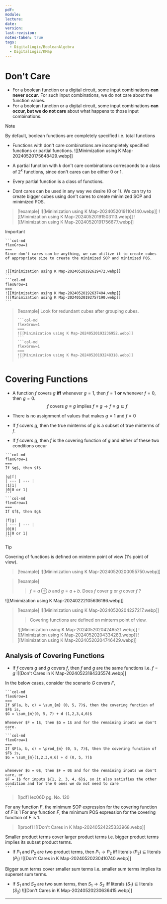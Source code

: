 ```yaml
---
pdf: 
module: 
lecture: 
date: 
version: 
last-revision: 
notes-taken: true
tags:
  - DigitalLogic/BooleanAlgebra
  - DigitalLogic/KMap
---
```

# Don't Care
- For a boolean function or a digital circuit, some input combinations **can never occur**. For such input combinations, we do not care about the function values.
- For a boolean function or a digital circuit, some input combinations **can occur, but we do not care** about what happens to those input combinations.

> [!NOTE] 
> By default, boolean functions are completely specified i.e. total functions

- Functions with don't care combinations are incompletely specified functions or partial functions.
![[Minimization using K Map-20240520175648429.webp]]
- A partial function with $k$ don't care combinations corresponds to a class of $2^k$ functions, since don't cares can be either 0 or 1.
- Every partial function is a class of functions.

- Dont cares can be used in any way we desire (0 or 1). We can try to create bigger cubes using don't cares to create minimized SOP and minimized POS.

> [!example] 
> ![[Minimization using K Map-20240520191104140.webp]]
> ![[Minimization using K Map-20240520191503113.webp]]
> ![[Minimization using K Map-20240520191756677.webp]]

> [!important] 
> ````col
> ```col-md
> flexGrow=1
> ===
> Since don't cares can be anything, we can utilize it to create cubes of appropriate size to create the minimized SOP and minimized POS.
>
>
> ![[Minimization using K Map-20240520192619472.webp]]
> ```
> ```col-md
> flexGrow=1
> ===
> ![[Minimization using K Map-20240520192637404.webp]]
> ![[Minimization using K Map-20240520192757190.webp]]
> ```
> ````


> [!example] 
> Look for redundant cubes after grouping cubes.
> ````col
> ```col-md
> flexGrow=1
> ===
> ![[Minimization using K Map-20240520193236952.webp]]
> ```
> ```col-md
> flexGrow=1
> ===
> ![[Minimization using K Map-20240520193248318.webp]]
> ```
> ````


# Covering Functions
- A function $f$ covers $g$ **iff** whenever $g = 1$, then $f = 1$ **or** whenever $f = 0$, then $g = 0$.
$$
f \text{ covers } g \equiv g \text{ implies } f \equiv g \rightarrow f \equiv g \subseteq f
$$
- There is no assignment of values that makes $g = 1$ and $f = 0$
- If $f$ covers $g$, then the true minterms of $g$ is a subset of true minterms of $f$.

- If $f$ covers $g$, then $f$ is the covering function of $g$ and either of these two conditions occur
````col
```col-md
flexGrow=1
===
If $g$, then $f$

|g|f|
| --- | --- |
|1|1|
|0|0 or 1|
```
```col-md
flexGrow=1
===
If $f$, then $g$

|f|g|
| --- | --- |
|0|0|
|1|0 or 1|
```
````

> [!tip]
> Covering of functions is defined on minterm point of view (1's point of view).

> [!example] 
> ![[Minimization using K Map-20240520200055750.webp]]

> [!example]
>> $f = a \oplus b$ and $g = a + b$. Does $f$ cover $g$ or $g$ cover $f$ ?
>
 ![[Minimization using K Map-20240222105636186.webp]]


> [!example] 
> ![[Minimization using K Map-20240520204227217.webp]]
>
>> Covering functions are defined on minterm point of view.
>
> ![[Minimization using K Map-20240520204246521.webp]]
> ![[Minimization using K Map-20240520204334283.webp]]
> ![[Minimization using K Map-20240520204746429.webp]]

## Analysis of Covering Functions
- If $f$ covers $g$ and $g$ covers $f$, then $f$ and $g$ are the same functions i.e. $f = g$ 
![[Don't Cares in K Map-20240523184335574.webp]]

In the below cases, consider the scenario $G$ covers $F$,
````col
```col-md
flexGrow=1
===
If $F(a, b, c) = \sum_{m} (0, 5, 7)$, then the covering function of $F$ is,
$G = \sum_{m}(0, 5, 7) + d (1,2,3,4,6)$

Whenever $F = 1$, then $G = 1$ and for the remaining inputs we don't care.
```
```col-md
flexGrow=1
===
If $F(a, b, c) = \prod_{m} (0, 5, 7)$, then the covering function of $F$ is,
$G = \sum_{m}(1,2,3,4,6) + d (0, 5, 7)$


whenever $G = 0$, then $F = 0$ and for the remaining inputs we don't care, or
$F = 1$ for inputs ${1, 2, 3, 4, 6}$, so it also satisfies the other condition and for the 0 ones we do not need to care
```
````

> [!pdf] lec06D pg. No. 120

For any function $F$, the minimum SOP expression for the covering function of $F$ is 1
For any function $F$, the minimum POS expression for the covering function of $F$ is 1.

> [!proof] 
![[Don't Cares in K Map-20240524225333968.webp]]

Smaller product terms cover larger product terms i.e. bigger product terms implies its subset product terms.
- If $P_1$ and $P_2$ are two product terms, then $P_1 \rightarrow P_2$ iff literals ($P_2$) $\subseteq$ literals ($P_1$)
![[Don't Cares in K Map-20240520230410740.webp]]

Bigger sum terms cover smaller sum terms i.e. smaller sum terms implies its superset sum terms.
- If $S_1$ and $S_2$ are two sum terms, then $S_1 \rightarrow S_2$ iff literals ($S_1$) $\subseteq$ literals ($S_2$)
![[Don't Cares in K Map-20240520230636415.webp]]

---